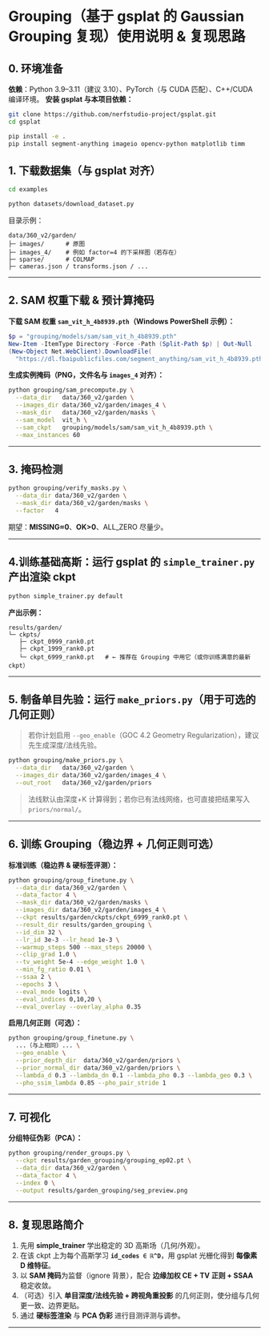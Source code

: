 # Grouping（基于 gsplat 的 Gaussian Grouping 复现）使用说明 & 复现思路

## 0. 环境准备

**依赖**：Python 3.9–3.11（建议 3.10）、PyTorch（与 CUDA 匹配）、C++/CUDA 编译环境。
 **安装 gsplat 与本项目依赖：**

```bash
git clone https://github.com/nerfstudio-project/gsplat.git
cd gsplat

pip install -e .
pip install segment-anything imageio opencv-python matplotlib timm
```

## 1. 下载数据集（与 gsplat 对齐）

```bash
cd examples

python datasets/download_dataset.py 
```

目录示例：

```
data/360_v2/garden/
├─ images/      # 原图
├─ images_4/    # 例如 factor=4 的下采样图（若存在）
├─ sparse/      # COLMAP
├─ cameras.json / transforms.json / ...
```

------

## 2. SAM 权重下载 & 预计算掩码

**下载 SAM 权重 `sam_vit_h_4b8939.pth`（Windows PowerShell 示例）：**

```powershell
$p = "grouping/models/sam/sam_vit_h_4b8939.pth"
New-Item -ItemType Directory -Force -Path (Split-Path $p) | Out-Null
(New-Object Net.WebClient).DownloadFile(
  "https://dl.fbaipublicfiles.com/segment_anything/sam_vit_h_4b8939.pth", $p)
```

**生成实例掩码（PNG，文件名与 `images_4` 对齐）：**

```bash
python grouping/sam_precompute.py \
  --data_dir   data/360_v2/garden \
  --images_dir data/360_v2/garden/images_4 \
  --mask_dir   data/360_v2/garden/masks \
  --sam_model  vit_h \
  --sam_ckpt   grouping/models/sam/sam_vit_h_4b8939.pth \
  --max_instances 60
```

------

## 3. 掩码检测

```bash
python grouping/verify_masks.py \
  --data_dir data/360_v2/garden \
  --mask_dir data/360_v2/garden/masks \
  --factor   4
```

期望：**MISSING≈0**、**OK>0**、ALL_ZERO 尽量少。

------

## 4.训练基础高斯：运行 gsplat 的 `simple_trainer.py` 产出渲染 ckpt

```bash
python simple_trainer.py default
```

**产出示例：**

```
results/garden/
└─ ckpts/
   ├─ ckpt_0999_rank0.pt
   ├─ ckpt_1999_rank0.pt
   └─ ckpt_6999_rank0.pt   # ← 推荐在 Grouping 中用它（或你训练满意的最新 ckpt）
```

------

## 5. 制备单目先验：运行 `make_priors.py`（用于可选的几何正则）

> 若你计划启用 `--geo_enable`（GOC 4.2 Geometry Regularization），建议先生成深度/法线先验。

```bash
python grouping/make_priors.py \
  --data_dir   data/360_v2/garden \
  --images_dir data/360_v2/garden/images_4 \
  --out_root   data/360_v2/garden/priors
```

> 法线默认由深度+K 计算得到；若你已有法线网络，也可直接把结果写入 `priors/normal/`。

------

## 6. 训练 Grouping（稳边界 + 几何正则可选）

**标准训练（稳边界 & 硬标签评测）：**

```bash
python grouping/group_finetune.py \
  --data_dir data/360_v2/garden \
  --data_factor 4 \
  --mask_dir data/360_v2/garden/masks \
  --images_dir data/360_v2/garden/images_4 \
  --ckpt results/garden/ckpts/ckpt_6999_rank0.pt \
  --result_dir results/garden_grouping \
  --id_dim 32 \
  --lr_id 3e-3 --lr_head 1e-3 \
  --warmup_steps 500 --max_steps 20000 \
  --clip_grad 1.0 \
  --tv_weight 5e-4 --edge_weight 1.0 \
  --min_fg_ratio 0.01 \
  --ssaa 2 \
  --epochs 3 \
  --eval_mode logits \
  --eval_indices 0,10,20 \
  --eval_overlay --overlay_alpha 0.35
```

**启用几何正则（可选）：**

```bash
python grouping/group_finetune.py \
  ...（与上相同）... \
  --geo_enable \
  --prior_depth_dir  data/360_v2/garden/priors \
  --prior_normal_dir data/360_v2/garden/priors \
  --lambda_d 0.3 --lambda_dn 0.1 --lambda_pho 0.3 --lambda_geo 0.3 \
  --pho_ssim_lambda 0.85 --pho_pair_stride 1
```


------

## 7. 可视化

**分组特征伪彩（PCA）：**

```bash
python grouping/render_groups.py \
  --ckpt results/garden_grouping/grouping_ep02.pt \
  --data_dir data/360_v2/garden \
  --data_factor 4 \
  --index 0 \
  --output results/garden_grouping/seg_preview.png
```
------

## 8. 复现思路简介

1. 先用 **simple_trainer** 学出稳定的 3D 高斯场（几何/外观）。
2. 在该 ckpt 上为每个高斯学习 **`id_codes ∈ ℝ^D`**，用 gsplat 光栅化得到 **每像素 D 维特征**。
3. 以 **SAM 掩码**为监督（ignore 背景），配合 **边缘加权 CE + TV 正则 + SSAA** 稳定收敛。
4. （可选）引入 **单目深度/法线先验 + 跨视角重投影** 的几何正则，使分组与几何更一致、边界更贴。
5. 通过 **硬标签渲染** 与 **PCA 伪彩** 进行目测评测与调参。

------

